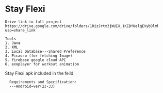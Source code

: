 # Stay Flexi
```
Drive link to full project-- https://drive.google.com/drive/folders/1RizJrtx3jWUEX_1KIDYUelqEVybDlmbb?usp=share_link
```

```
Tools
1. Java
2. XML
3. Local Database---Shared Preference
4. Picasso (for fetching Image)
5. firebase google cloud API
6. exoplayer for workout animation
```
Stay Flexi.apk included in the feild

```
  Requirements and Specification:
  ---Android=ver(23-33)
```

